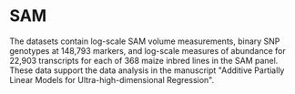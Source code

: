 # SAM
The datasets contain log-scale SAM volume measurements, binary SNP genotypes at 148,793 markers, and log-scale measures of abundance for 22,903 transcripts for each of 368 maize inbred lines in the SAM panel.
These data support the data analysis in the manuscript "Additive Partially Linear Models for Ultra-high-dimensional Regression".
